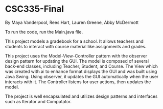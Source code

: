 # CSC335-Final
By Maya Vanderpool, Rees Hart, Lauren Greene, Abby McDermott

To run the code, run the Main.java file.

This project models a gradebook for a school. It allows teachers and
students to interact with course material like assignments and grades.

This project uses the Model-View-Controller pattern with the
observer design pattern for updating the GUI. The model is composed
of several back-end classes, including Teacher, Student, and Course.
The View which was created with ai to enhance format displays the GUI 
and was built using Java Swing. Using observer, it updates the GUI 
automatically when the user interacts with it.
The Controller listens for user actions, then updates the model.

The project is well encapsulated and utilizes design patterns and interfaces
such as Iterator and Compatator.
